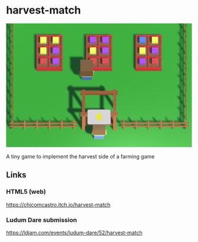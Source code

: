 # harvest-match

![alt text](https://github.com/chicomcastro/harvest-match/blob/master/Screenshots/1.png)

A tiny game to implement the harvest side of a farming game

## Links
### HTML5 (web)
https://chicomcastro.itch.io/harvest-match

### Ludum Dare submission
https://ldjam.com/events/ludum-dare/52/harvest-match
